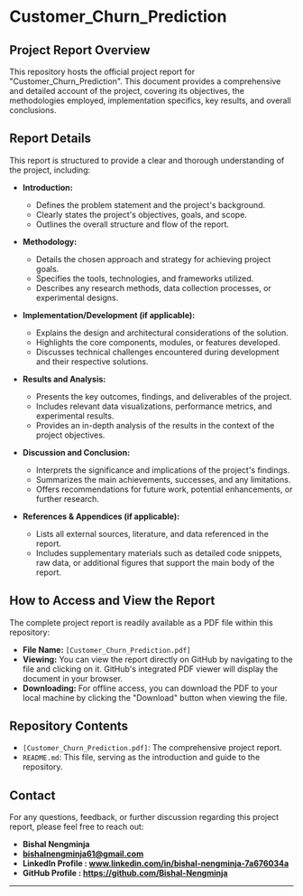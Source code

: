 # Customer_Churn_Prediction

## Project Report Overview

This repository hosts the official project report for "Customer_Churn_Prediction". This document provides a comprehensive and detailed account of the project, covering its objectives, the methodologies employed, implementation specifics, key results, and overall conclusions.

## Report Details

This report is structured to provide a clear and thorough understanding of the project, including:

* **Introduction:**
    * Defines the problem statement and the project's background.
    * Clearly states the project's objectives, goals, and scope.
    * Outlines the overall structure and flow of the report.

* **Methodology:**
    * Details the chosen approach and strategy for achieving project goals.
    * Specifies the tools, technologies, and frameworks utilized.
    * Describes any research methods, data collection processes, or experimental designs.

* **Implementation/Development (if applicable):**
    * Explains the design and architectural considerations of the solution.
    * Highlights the core components, modules, or features developed.
    * Discusses technical challenges encountered during development and their respective solutions.

* **Results and Analysis:**
    * Presents the key outcomes, findings, and deliverables of the project.
    * Includes relevant data visualizations, performance metrics, and experimental results.
    * Provides an in-depth analysis of the results in the context of the project objectives.

* **Discussion and Conclusion:**
    * Interprets the significance and implications of the project's findings.
    * Summarizes the main achievements, successes, and any limitations.
    * Offers recommendations for future work, potential enhancements, or further research.

* **References & Appendices (if applicable):**
    * Lists all external sources, literature, and data referenced in the report.
    * Includes supplementary materials such as detailed code snippets, raw data, or additional figures that support the main body of the report.

## How to Access and View the Report

The complete project report is readily available as a PDF file within this repository:

* **File Name:** `[Customer_Churn_Prediction.pdf]`
* **Viewing:** You can view the report directly on GitHub by navigating to the file and clicking on it. GitHub's integrated PDF viewer will display the document in your browser.
* **Downloading:** For offline access, you can download the PDF to your local machine by clicking the "Download" button when viewing the file.

## Repository Contents

* `[Customer_Churn_Prediction.pdf]`: The comprehensive project report.
* `README.md`: This file, serving as the introduction and guide to the repository.


## Contact

For any questions, feedback, or further discussion regarding this project report, please feel free to reach out:

* **Bishal Nengminja**
* **bishalnengminja61@gmail.com**
* **LinkedIn Profile : www.linkedin.com/in/bishal-nengminja-7a676034a**
* **GitHub Profile : https://github.com/Bishal-Nengminja**

---
